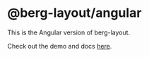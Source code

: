 # @berg-layout/angular

This is the Angular version of berg-layout.

Check out the demo and docs [here](https://berg-layout.web.app/angular).
